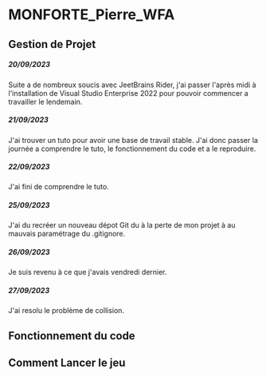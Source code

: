 # MONFORTE_Pierre_WFA

## Gestion de Projet


##### 20/09/2023

Suite a de nombreux soucis avec JeetBrains Rider, j'ai passer l'après midi à l'installation de Visual Studio Enterprise 2022 pour pouvoir commencer a travailler le lendemain.


##### 21/09/2023

J'ai trouver un tuto pour avoir une base de travail stable. J'ai donc passer la journée a comprendre le tuto, le fonctionnement du code et a le reproduire.


##### 22/09/2023

J'ai fini de comprendre le tuto.


##### 25/09/2023

J'ai du recréer un nouveau dépot Git du à la perte de mon projet à au mauvais paramétrage du .gitignore.

##### 26/09/2023

Je suis revenu à ce que j'avais vendredi dernier.

##### 27/09/2023

J'ai resolu le problème de collision.


## Fonctionnement du code



## Comment Lancer le jeu


